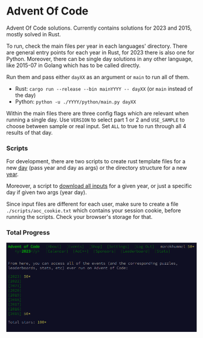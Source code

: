 # Advent Of Code
Advent Of Code solutions.
Currently contains solutions for 2023 and 2015, mostly solved in Rust.

To run, check the main files per year in each languages' directory. There are general entry points for each year in Rust, for 2023 there is also one for Python. Moreover, there can be single day solutions in any other language, like 2015-07 in Golang which has to be called directly.

Run them and pass either `dayXX` as an argument or `main` to run all of them.
- Rust: `cargo run --release --bin mainYYYY -- dayXX` (or `main` instead of the day)
- Python: `python -u ./YYYY/python/main.py dayXX`

Within the main files there are three config flags which are relevant when running a single day. Use `VERSION` to select part 1 or 2 and `USE_SAMPLE` to choose between sample or real input. Set `ALL` to true to run through all 4 results of that day.

### Scripts
For development, there are two scripts to create rust template files for a new [day](./scripts/create_rust_day.sh) (pass year and day as args) or the directory structure for a new [year](./scripts/prep_new_year.sh).

Moreover, a script to [download all inputs](./scripts/download_all_inputs.sh) for a given year, or just a specific day if given two args (year day).

Since input files are different for each user, make sure to create a file `./scripts/aoc_cookie.txt` which contains your session cookie, before running the scripts. Check your browser's storage for that. 


### Total Progress
![Total Progress](progress.png)